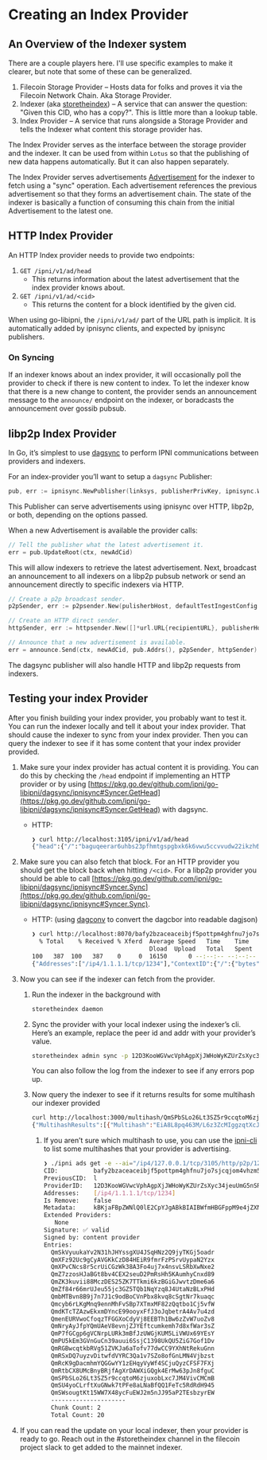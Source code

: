 # Creating an Index Provider

## An Overview of the Indexer system

There are a couple players here. I'll use specific examples to make it clearer,
but note that some of these can be generalized.

1. Filecoin Storage Provider – Hosts data for folks and proves it via the
Filecoin Network Chain. Aka Storage Provider.
2. Indexer (aka [storetheindex](https://github.com/alanshaw/storetheindex)) – A service that can answer the question:
"Given this CID, who has a copy?". This is little more than a lookup table.
3. Index Provider – A service that runs alongside a Storage Provider and tells
the Indexer what content this storage provider has.

The Index Provider serves as the interface between the storage provider and the
indexer. It can be used from within `Lotus` so that the publishing of new data
happens automatically. But it can also happen separately.

The Index Provider serves advertisements [Advertisement](https://github.com/ipni/go-libipni/blob/main/ingest/schema/schema.ipldsch) for the indexer to fetch using a "sync" operation.
Each advertisement references the previous advertisement so that they forms an advertisement chain. The state of the indexer is basically a function
of consuming this chain from the initial Advertisement to the latest one.

## HTTP Index Provider

An HTTP Index provider needs to provide two endpoints:

1. `GET /ipni/v1/ad/head`
    - This returns information about the latest advertisement that the index provider knows about.
2. `GET /ipni/v1/ad/<cid>`
    - This returns the content for a block identified by the given cid.

When using go-libipni, the `/ipni/v1/ad/` part of the URL path is implicit. It is automatically added by ipnisync clients, and expected by ipnisync publishers.

### On Syncing

If an indexer knows about an index provider, it will occasionally poll the provider to check if there is new content to index. To let the indexer know that there is a new change to content, the provider sends an announcement message to the `announce/` endpoint on the indexer, or boradcasts the announcement over gossib pubsub.

## libp2p Index Provider

In Go, it’s simplest to use [dagsync](https://github.com/alanshaw/storetheindex/blob/main/dagsync) to perform IPNI communications between providers and indexers.

For an index-provider you’ll want to setup a `dagsync` Publisher:

```go
pub, err := ipnisync.NewPublisher(linksys, publisherPrivKey, ipnisync.WithStreamHost(publisherHost), ipnisync.WithHeadTopic(topicName))
```

This Publisher can serve advertisements using ipnisync over HTTP, libp2p, or both, depending on the options passed.

When a new Advertisement is available the provider calls:

```go
// Tell the publisher what the latest advertisement it.
err = pub.UpdateRoot(ctx, newAdCid)
```

This will allow indexers to retrieve the latest advertisement. Next, broadcast an announcement to all indexers on a libp2p pubsub network or send an announcement directly to specific indexers via HTTP.
```go
// Create a p2p broadcast sender.
p2pSender, err := p2psender.New(pulisherbHost, defaultTestIngestConfig.PubSubTopic)

// Create an HTTP direct sender.
httpSender, err := httpsender.New([]*url.URL{recipientURL}, publisherHost.ID())

// Announce that a new advertisement is available.
err = announce.Send(ctx, newAdCid, pub.Addrs(), p2pSender, httpSender)
```

The dagsync publisher will also handle HTTP and libp2p requests from indexers.

## Testing your index Provider

After you finish building your index provider, you probably want to test it. You can run the indexer locally and tell it about your index provider. That should cause the indexer to sync from your index provider. Then you can query the indexer to see if it has some content that your index provider provided.

1. Make sure your index provider has actual content it is providing. You can do this by checking the `/head` endpoint if implementing an HTTP provider or by using [https://pkg.go.dev/github.com/ipni/go-libipni/dagsync/ipnisync#Syncer.GetHead](https://pkg.go.dev/github.com/ipni/go-libipni/dagsync/ipnisync#Syncer.GetHead) with dagsync.
    - HTTP:
        
        ```bash
        ❯ curl http://localhost:3105/ipni/v1/ad/head
        {"head":{"/":"baguqeerar6uhbs23pfhmtgspgbxk6k6vwu5ccvvudw22ikzh63beqwzuemyq"},"pubkey":{"/":{"bytes":"CAESINT5QWl1KSCFOVmk7hCT4qBit/oxGw8xcQza5EF+cSk4"}},"sig":{"/":{"bytes":"yODvBoXCpPR+xgNERUv18iqzsRCUO5Rj5axl2pVTUW6x7lxYRnypzi+/tfla3Y5qKjQ8hd9rZyCZAh3BpWedCg"}},"topic":"/indexer/ingest/testnet"}
        ```
        
2. Make sure you can also fetch that block. For an HTTP provider you should get the block back when hitting `/<cid>`. For a libp2p provider you should be able to call [https://pkg.go.dev/github.com/ipni/go-libipni/dagsync/ipnisync#Syncer.Sync](https://pkg.go.dev/github.com/ipni/go-libipni/dagsync/ipnisync#Syncer.Sync). 
    - HTTP: (using [dagconv](https://github.com/marcopolo/dagconv) to convert the dagcbor into readable dagjson)
        
        ```bash
        ❯ curl http://localhost:8070/bafy2bzaceaceibjf5pottpm4ghfnu7jo7sjcqjom4vhzm5jmq7domxun5vor4 | dagconv
          % Total    % Received % Xferd  Average Speed   Time    Time     Time  Current
                                         Dload  Upload   Total   Spent    Left  Speed
        100   387  100   387    0     0  16150      0 --:--:-- --:--:-- --:--:-- 24187
        {"Addresses":["/ip4/1.1.1.1/tcp/1234"],"ContextID":{"/":{"bytes":"Li90ZXN0ZGF0YS9zYW1wbGUtdjEtMi5jYXI"}},"Entries":{"/":"bafy2bzacedqhptd3zimn4s343zeo7kh3db5u6qhhkmj4c4cj3bb6qmx4hpoaa"},"IsRm":false,"Metadata":{"/":{"bytes":"kIDAAQ"}},"Provider":"12D3KooWGVwcVphAgpXjJWHoWyKZUrZsXyc34jeuUmG5nSRZyuQq","Signature":{"/":{"bytes":"CiQIARIgY0mWoKX808qfcUJY21aZYKPMnupvsKUllAmDe0cMOTYSGy9pbmRleGVyL2luZ2VzdC9hZFNpZ25hdHVyZRoiEiDz/sR3sFRE00i6BiMdR44x+gVoCZ2bNO0M4D/ij9zhLSpAnXO8PlnJf8OIVM5MVnn0GJezOge72+r09Tju5eXxFvA/isXwRc1OLdPsX6CFtRrMi1hufja56tJv6Zib8TghAQ"}}}
        ```
        
3. Now you can see if the indexer can fetch from the provider.
    1. Run the indexer in the background with
        
        ```bash
        storetheindex daemon
        ```
        
    2. Sync the provider with your local indexer using the indexer’s cli. Here’s an example, replace the peer id and addr with your provider’s value.
        
        ```bash
        storetheindex admin sync -p 12D3KooWGVwcVphAgpXjJWHoWyKZUrZsXyc34jeuUmG5nSRZyuQq --addr "/ip4/127.0.0.1/tcp/8070/http"
        ```
        
        You can also follow the log from the indexer to see if any errors pop up.
        
    3. Now query the indexer to see if it returns results for some multihash our indexer provided
        
        ```bash
        curl http://localhost:3000/multihash/QmSPbSLo26Lt3SZ5r9ccqtoM6zjuxobLxc7JM4VivCMCmB     
        {"MultihashResults":[{"Multihash":"EiA8L8pq463M/L6z3ZcMIggzqtXcJSB3RoZn9W9qT+cEvg==","ProviderResults":[{"ContextID":"Li90ZXN0ZGF0YS9zYW1wbGUtdjEtMi5jYXI=","Metadata":{"ProtocolID":3145744,"Data":""},"Provider":{"ID":"12D3KooWFtqYPKGKPJqtTAnNLR84SphEChUfRud3bbfskK6561r5","Addrs":["/ip4/1.1.1.1/tcp/1234"]}},{"ContextID":"Li90ZXN0ZGF0YS9zYW1wbGUtdjEtMi5jYXI=","Metadata":{"ProtocolID":3145744,"Data":""},"Provider":{"ID":"12D3KooWGVwcVphAgpXjJWHoWyKZUrZsXyc34jeuUmG5nSRZyuQq","Addrs":["/ip4/1.1.1.1/tcp/1234"]}}]}]}
        ```
        
        1. If you aren’t sure which multihash to use, you can use the [ipni-cli](https://github.com/ipni/ipni-cli#ipni-cli) to list some multihashes that your provider is advertising.
            
            ```bash
            ❯ ./ipni ads get -e --ai="/ip4/127.0.0.1/tcp/3105/http/p2p/12D3KooWGVwcVphAgpXjJWHoWyKZUrZsXyc34jeuUmG5nSRZyuQq" --head
            CID:          bafy2bzaceaceibjf5pottpm4ghfnu7jo7sjcqjom4vhzm5jmq7domxun5vor4
            PreviousCID:  l  
            ProviderID:   12D3KooWGVwcVphAgpXjJWHoWyKZUrZsXyc34jeuUmG5nSRZyuQq
            Addresses:    [/ip4/1.1.1.1/tcp/1234]
            Is Remove:    false
            Metadata:     kBKjaFBpZWNlQ0lE2CpYJgABkBIAIBWfmHBGFppM9e4jZXNGIurSMwHvMle8J1NxP1WRK6hbbFZlcmlmaWVkRGVhbPVtRmFzdFJldHJpZXZhbPU=
            Extended Providers:
               None
            Signature: ✅ valid
            Signed by: content provider
            Entries:
              QmSkVyuukaYv2N31hJHYssgXU4JSqHNz2Q9jyTKGj5oadr
              QmXFz92Uc9gCyAVGKkCzD84HEiR9fmrFzPSrvUypaN2Yzx
              QmXPvCNcs8r5crUiCGzWk38A3Fo4uj7x4nsvLSRbXwNxe2
              QmZ7zzosHJaBGt8bv4CEX2seuD2PmRsHh5KAumhyCnxd89
              QmZK3kuvii88MczDES25ZK7TTkmi6kzBGiGJwvtzDme6a6
              QmZf84r66mrUJeu55jc3GZ5TQb1NqYzq8J4UtaNzBLxPHd
              QmbMTBvn8B9j7n7J1c9odBoCVnPbx8kvq8cSgtNr7kuaqc
              Qmcyb6rLKgMnq9ennMhFvSBp7XTmxMF82zQqtbo1Cj5vfW
              QmdKTcTZAzwEkxmDYncE99ooyxFfJ3oJqbetrA4Av7u4zd
              QmenEURVwoCfoqzTFGGXoCdyVj8EEBTh1Bw6zZvW7uoZv8
              QmNryAyJfpYQmUAeV8evnjZJYEftcumkemh7d8xfWar3sZ
              QmP7fGCgp6gVCNrpLURk3mBfJzUWGjKUM5LiVWUx69YEsY
              QmPU5kEm3GVnGuCn39auui6SsjC1398UkQU5ZiG7Gof1Dv
              QmRGBwcqtkbRVg51ZVKJa6aTofv77dwCC9YXhNtRekuGnn
              QmRSxDQ7uyzvDitwfdVYRC3Qa1v7SZo8ofGnLMN4Vjbzst
              QmRcK9gDacmhmYQGGwYY1zEHqyVyWf4SCjuQyzCFSF7FXj
              QmRtbCX8UMcBnyBRjfAgXrDAWXiGQgk4ErMw63pJn8fguC
              QmSPbSLo26Lt3SZ5r9ccqtoM6zjuxobLxc7JM4VivCMCmB
              QmSU4yoCLrftXuGNwk7tPFe8aLNaBfQQ1FeTc5RdRdH945
              QmSWsougtKt15WW7X48ycFuEWJ2m5nJJ95aP2TEsbzyrEW
              ---------------------
              Chunk Count: 2
              Total Count: 20
            ```

4. If you can read the update on your local indexer, then your provider is ready to go. Reach out in the #storetheindex channel in the filecoin project slack to get added to the mainnet indexer.
